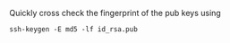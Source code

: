 Quickly cross check the fingerprint of the pub keys using

```
ssh-keygen -E md5 -lf id_rsa.pub
```
